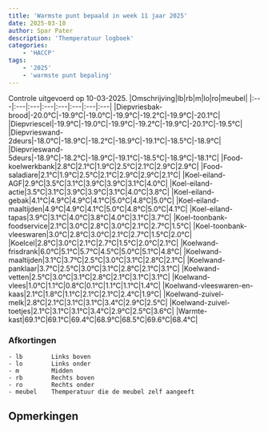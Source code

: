 ```yaml
---
title: 'Warmste punt bepaald in week 11 jaar 2025'
date: 2025-03-10
author: Spar Pater
description: 'Themperatuur logboek'
categories:
    - 'HACCP'
tags:
    - '2025'
    - 'warmste punt bepaling'
---
```

Controle uitgevoerd op 10-03-2025.
|Omschrijving|lb|rb|m|lo|ro|meubel|
|:---|:---|:---|:---|:---|:---|:---|:---|
|Diepvriesbak-brood|-20.0°C|-19.9°C|-19.0°C|-19.9°C|-19.2°C|-19.9°C|-20.1°C|
|Diepvriescel|-19.9°C|-19.0°C|-19.9°C|-19.2°C|-19.9°C|-20.1°C|-19.5°C|
|Diepvrieswand-2deurs|-18.0°C|-18.9°C|-18.2°C|-18.9°C|-19.1°C|-18.5°C|-18.9°C|
|Diepvrieswand-5deurs|-18.9°C|-18.2°C|-18.9°C|-19.1°C|-18.5°C|-18.9°C|-18.1°C|
|Food-koelwerkbank|2.8°C|2.1°C|1.9°C|2.5°C|2.1°C|2.9°C|2.9°C|
|Food-saladiare|2.1°C|1.9°C|2.5°C|2.1°C|2.9°C|2.9°C|2.1°C|
|Koel-eiland-AGF|2.9°C|3.5°C|3.1°C|3.9°C|3.9°C|3.1°C|4.0°C|
|Koel-eiland-actie|3.5°C|3.1°C|3.9°C|3.9°C|3.1°C|4.0°C|3.8°C|
|Koel-eiland-gebak|4.1°C|4.9°C|4.9°C|4.1°C|5.0°C|4.8°C|5.0°C|
|Koel-eiland-maaltijden|4.9°C|4.9°C|4.1°C|5.0°C|4.8°C|5.0°C|4.1°C|
|Koel-eiland-tapas|3.9°C|3.1°C|4.0°C|3.8°C|4.0°C|3.1°C|3.7°C|
|Koel-toonbank-foodservice|2.1°C|3.0°C|2.8°C|3.0°C|2.1°C|2.7°C|1.5°C|
|Koel-toonbank-vleeswaren|3.0°C|2.8°C|3.0°C|2.1°C|2.7°C|1.5°C|2.0°C|
|Koelcel|2.8°C|3.0°C|2.1°C|2.7°C|1.5°C|2.0°C|2.1°C|
|Koelwand-frisdrank|6.0°C|5.1°C|5.7°C|4.5°C|5.0°C|5.1°C|4.8°C|
|Koelwand-maaltijden|3.1°C|3.7°C|2.5°C|3.0°C|3.1°C|2.8°C|2.1°C|
|Koelwand-panklaar|3.7°C|2.5°C|3.0°C|3.1°C|2.8°C|2.1°C|3.1°C|
|Koelwand-vetten|2.5°C|3.0°C|3.1°C|2.8°C|2.1°C|3.1°C|3.1°C|
|Koelwand-vlees|1.0°C|1.1°C|0.8°C|0.1°C|1.1°C|1.1°C|1.4°C|
|Koelwand-vleeswaren-en-kaas|2.1°C|1.8°C|1.1°C|2.1°C|2.1°C|2.4°C|1.9°C|
|Koelwand-zuivel-melk|2.8°C|2.1°C|3.1°C|3.1°C|3.4°C|2.9°C|2.5°C|
|Koelwand-zuivel-toetjes|2.1°C|3.1°C|3.1°C|3.4°C|2.9°C|2.5°C|3.6°C|
|Warmte-kast|69.1°C|69.1°C|69.4°C|68.9°C|68.5°C|69.6°C|68.4°C|

### Afkortingen
    - lb        Links boven
    - lo        Links onder
    - m         Midden
    - rb        Rechts boven
    - ro        Rechts onder
    - meubel    Themperatuur die de meubel zelf aangeeft

## Opmerkingen


